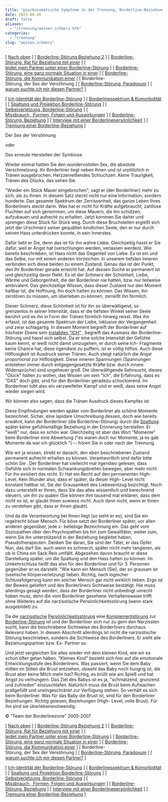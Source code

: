 ```yaml
---
title: "psychosomatische Symptome in der Trennung, Borderline-Beziehung"
date: 2023-08-26
draft: false
aliases:
  - "/trennung/weinen_schmerz.htm"
categories:
  - "trennung"
slug: "weinen_schmerz"
---
```


[ [Nach oben](../beziehung/beziehung.htm) ] [ [Borderline-Störung Beziehung 2](../beziehung/beziehung1/beziehung1.htm) ] [ [Borderline-Störung, Rat für Beziehung mit einer](../beziehung/grunds/grunds.htm) ] [ [leidet mein Partner unter einer Borderline-Störung](../beziehung/ratschl/rat.htm) ] [ [Borderline-Störung, eine ganz normale Situation in einer](../beziehung/situation1.htm) ] [ [Borderline-Störung, die Kommunikation einer](../beziehung/beziehung1/kommu.htm) ] [ Borderline-Störung, der Sex der Versöhnung ] [ [Borderline-Störung, Paradoxum](../beziehung/paradoxbez/pardoxum.htm) ] [ [warum suchte ich mir diesen Partner?](../warum_er_sie/warum_partner.htm) ]

[ [Ich-Identität der Borderline-Störung](../bord/bord3/bord_stoerung_1.html) ] [ [Borderlinespektrum & Komorbidität](../bord/borderlinespektrum_mit.htm) ] [ [Spaltung und Projektion Borderline-Störung](../spaltung/spaltung.html) ] [ [Selbstverletzung  Borderline-Störung](../ssv/ssvv.htm) ] [ [Missbrauch,  Formen, Folgen und Auswirkungen](../bord/missbrauch.htm) ] [ [Borderline-Störung, Beziehung](../beziehung/beziehung.htm) ] [ [Interview mit einer Borderlinepersönlichkeit](../bord/interview_mit_borderline.htm) ] [ [Trennung einer Borderline-Beziehung](trennung.htm) ]

Der Sex der
Versöhnung

oder

Das erneute
Herstellen der Symbiose

Wieder einmal hatten Sie den wundervollsten Sex, die
absolute Verschmelzung. Ihr Borderliner liegt neben Ihnen und ist urplötzlich
in Tränen ausgebrochen. Herzzerreißendes Schluchzen. Keine Traurigkeit, Tränen
des Glücks, das sehen Sie.

"Wieder ein Stück Mauer eingebrochen", sagt er (der
Borderliner) mehr zu sich, als zu Ihnen. In diesem Satz steckt nicht nur eine
Information, sondern hunderte. Das gesamte Spektrum der Zerrissenheit, das ganze
Leben Ihres Borderliners steckt darin. Was hat er nicht für Kräfte
aufgebraucht, zahllose Fluchten auf sich genommen, um diese Mauern, die ihn schützen,
aufzubauen und aufrecht zu erhalten. Jetzt kommen Sie daher und sprengen diese
Stück für Stück weg. Durch diese Bruchstellen ergießt sich jetzt der
Urschmerz seiner gequälten kindlichen Seele, den er nur durch seinen Hass
unterdrücken konnte, in sein Innerstes.

Dafür liebt er Sie, denn das ist für ihn wahre Liebe.
Gleichzeitig hasst er Sie dafür, weil er Angst hat (verschlungen werden,
verlassen werden). Wie bereits beschrieben, ist Hass nicht das Gegenteil von
Liebe. Es ist ein und das Selbe, nur mit einem anderen Vorzeichen. In unserem
tiefsten Inneren verbinden sich diese beiden zu einem Zustand. Genau das ist der
Punkt, den Ihr Borderliner gerade erreicht hat. Auf dessen Suche er permanent
ist und gleichzeitig davor flieht. Es ist der Schmerz der Schönheit, Liebe, Wärme
und Geborgenheit, die der Borderliner nie hatten, bzw. nur teilweise ambivalent.
Das gleichzeitige Wissen, dass dieser Zustand nur den Moment haltbar ist, die
Hoffnung, ihn doch halten zu können. Das Wissen, ihn zerstören zu müssen, um
überleben zu können, zerreißt ihn förmlich.

Dieser Schmerz, diese Schönheit
ist für ihn so überwältigend, so grenzenlos in seiner Intensität, dass er
die tiefsten Winkel seiner Seele berührt und es ihn in Form der Tränen förmlich
hinweg reisst. Was ihn erfasst, ist das gesamte Spektrum der Liebe, inklusive der
Vergangenheit und zwar schlagartig. In diesem Moment begreift der Borderliner
auf höchster Ebene sein [instabiles "ICH"](https://blz.borderliner.ch/bord/bord3/bord_stoerung_1.html) ,
begreift das Ausmass der Borderline-Störung und hasst sich selbst. Da er eine
solche Intensität der Gefühle kaum kennt, er weiß nicht damit umzugehen, er
durch seine Ich- Fragmente keine Chance hat, diese irgendwie zu puffern, ist er
völlig hilflos. Auch diese Hilflosigkeit ist Ausdruck seiner Tränen. Auch
steigt natürlich die Angst proportional zur Hilflosigkeit. Diese inneren
Spannungen (Spannungen entstehen immer durch entgegengesetzte Kräfte bzw. durch
innere Widersprüche) sind ungeheuer groß. Die überwältigende Sehnsucht,
dieses "Glück" halten zu wollen, das Wissen um sein "Ich", die
Erfahrung, dass es "DAS" doch gibt, sind für den Borderliner geradezu
schockierend. Im Borderliner tobt also ein verzweifelter Kampf und er weiß,
dass seine Angst wieder siegen wird.

Wir können also sagen, dass die Tränen Ausdruck dieses
Kampfes ist.

Diese Empfindungen werden später vom Borderliner als schöne
Momente bezeichnet. Sicher, eine lapidare Umschreibung dessen, doch wie bereits
erwähnt, kann der Borderliner (die Borderline-Störung) durch die [Spaltung](https://blz.borderliner.ch/spaltung/spaltung.html) später keine gefühlsmäßige
Beziehung in der Erinnerung herstellen. Er "weiß" nur, dass es schön war.
Gleichzeitig ist aber das Wort "Momente" beim Borderliner eine Abwertung
("es waren doch nur Momente, ja es gab Momente da war ich glücklich
") -- hören Sie in oder nach der Trennung.

Wie wir ja wissen, strebt er danach, den eben beschriebenen Zustand permanent
aufrecht erhalten zu können. Verantwortlich sind dafür bitte schön Sie . Der
Borderliner hat vielleicht mal irgendwo gelesen, dass Gefühle sich in normalen
Schwankungsbreiten bewegen, aber mehr nicht. Für ihn existiert das nicht. Er
Hat ein Recht auf den permanenten High- Level. Kein Wunder also, dass er später,
da dieser High- Level nicht konstant haltbar ist, Sie der Grausamkeit des
Liebesentzug bezichtigt. Noch dazu unterstellt er Ihnen, dass Sie das alles
wissentlich und berechnend steuern, um ihn zu quälen (Sie können ihm tausend
mal erklären, dass dem nicht so ist, er glaubt Ihnen sowieso nicht. Auch dann
nicht, wenn er Ihnen zu verstehen gibt, dass er Ihnen glaubt).

Und da die Verantwortung bei Ihnen liegt (so sieht er es),
sind Sie ein regelrecht böser Mensch. Für böse setzt der Borderliner später,
vor allen anderen gegenüber, jede x- beliebige Bezeichnung ein. Das geht vom
Soziopathen über den Psychopathen bis hin zum Gewalttäter, weiter zum, wenn Sie
ihn unterstützend in der Beziehung begleitet haben, Pseudotherapeuten. Denken
Sie daran, Sie sind der Täter, er das Opfer. Nun, das darf Sie, auch wenn es
schmerzt, später nicht mehr tangieren, als ob in China ein Sack Reis umfällt.
Abgesehen davon braucht er diese Darstellung später, um die Spaltung und den
Hass halten zu können. Im Umkehrschluss heißt das also für den Borderliner
und für 3. Personen gegenüber er es darstellt: "Wie kann ein Mensch (Sie),
der so grausam ist (seelische Körperverletzung) lieben. Richtig, nach logischer
Schlussfolgerung kann ein solcher Mensch gar nicht wirklich lieben. Ergo ist der
Beweis geliefert und des Borderliners Sichtweise bestätigt. Hie muss allerdings
gesagt werden, dass der Borderliner nicht unbedingt unrecht haben muss, denn die
vom Borderliner gesehene Verhaltensweise trifft ohne Weiteres auf die narzisstische Persönlichkeitsstörung (wenn stark ausgebildet) zu.

Da die [narzisstische](https://blz.borderliner.ch/narz/narz1.html) [Persönlichkeitsstörung](https://blz.borderliner.ch/narz/narz1.html) eine [Komplementstörung](../kompstoerung/komplimentaerstoerungen.htm) zur [Borderline-Störung](https://blz.borderliner.ch/bord/bord1/bord1.html) ist und der Borderliner sich nur
zu gern den Narzissten
sucht, kann die beschriebene Sichtweise des Borderliners durchaus Relevanz
haben. In diesem Abschnitt allerdings ist nicht die narzisstische Störung
beschrieben, sondern die Sichtweise des Borderliners. Er sieht alle Beziehungspartner bzw. Ex- Partner so.

Und jetzt vergleichen Sie alles wieder mit dem kleinen
Kind, wie wir es schon öfter getan haben. "Kleines Kind" bezieht sich hier
auf die emotionale Entwicklungsstufe des Borderliners. Was passiert, wenn Sie
dem Baby mitten im Stillen die Brust entziehen, obwohl das Baby noch hungrig ist,
die Brust aber keine Milch mehr hat? Richtig, es brüllt wie am Spieß und hat
Angst zu verhungern. Das Ziel des Babys ist es ja, "schmatzend, grunzend und
zufrieden" einzuschlafen. Natürlich muss die Brust beim Aufwachen prallgefüllt
und uneingeschränkt zur Verfügung stehen. So verhält es sich beim Borderliner.
Was für das Baby die Brust ist, sind für den Borderliner Beziehungen. Richtig
gelesen, Beziehungen (High- Level, volle Brust). Für ihn sind sie überlebensnotwendig.

© "Team der Borderlinezone"
2005-2007

[ [Nach oben](../beziehung/beziehung.htm) ] [ [Borderline-Störung Beziehung 2](../beziehung/beziehung1/beziehung1.htm) ] [ [Borderline-Störung, Rat für Beziehung mit einer](../beziehung/grunds/grunds.htm) ] [ [leidet mein Partner unter einer Borderline-Störung](../beziehung/ratschl/rat.htm) ] [ [Borderline-Störung, eine ganz normale Situation in einer](../beziehung/situation1.htm) ] [ [Borderline-Störung, die Kommunikation einer](../beziehung/beziehung1/kommu.htm) ] [ Borderline-Störung, der Sex der Versöhnung ] [ [Borderline-Störung, Paradoxum](../beziehung/paradoxbez/pardoxum.htm) ] [ [warum suchte ich mir diesen Partner?](../warum_er_sie/warum_partner.htm) ]

[ [Ich-Identität der Borderline-Störung](../bord/bord3/bord_stoerung_1.html) ] [ [Borderlinespektrum & Komorbidität](../bord/borderlinespektrum_mit.htm) ] [ [Spaltung und Projektion Borderline-Störung](../spaltung/spaltung.html) ] [ [Selbstverletzung  Borderline-Störung](../ssv/ssvv.htm) ] [ [Missbrauch,  Formen, Folgen und Auswirkungen](../bord/missbrauch.htm) ] [ [Borderline-Störung, Beziehung](../beziehung/beziehung.htm) ] [ [Interview mit einer Borderlinepersönlichkeit](../bord/interview_mit_borderline.htm) ] [ [Trennung einer Borderline-Beziehung](trennung.htm) ]